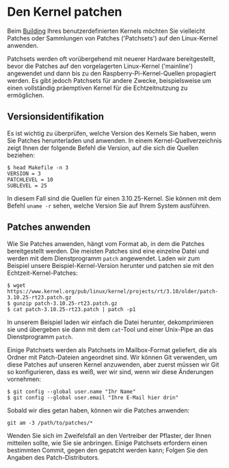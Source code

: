 # Den Kernel patchen

Beim [Building](building.md) Ihres benutzerdefinierten Kernels möchten Sie vielleicht Patches oder Sammlungen von Patches ('Patchsets') auf den Linux-Kernel anwenden.

Patchsets werden oft vorübergehend mit neuerer Hardware bereitgestellt, bevor die Patches auf den vorgelagerten Linux-Kernel ('mainline') angewendet und dann bis zu den Raspberry-Pi-Kernel-Quellen propagiert werden. Es gibt jedoch Patchsets für andere Zwecke, beispielsweise um einen vollständig präemptiven Kernel für die Echtzeitnutzung zu ermöglichen.

## Versionsidentifikation

Es ist wichtig zu überprüfen, welche Version des Kernels Sie haben, wenn Sie Patches herunterladen und anwenden. In einem Kernel-Quellverzeichnis zeigt Ihnen der folgende Befehl die Version, auf die sich die Quellen beziehen:

```
$ head Makefile -n 3
VERSION = 3
PATCHLEVEL = 10
SUBLEVEL = 25
```

In diesem Fall sind die Quellen für einen 3.10.25-Kernel. Sie können mit dem Befehl `uname -r` sehen, welche Version Sie auf Ihrem System ausführen.

## Patches anwenden

Wie Sie Patches anwenden, hängt vom Format ab, in dem die Patches bereitgestellt werden. Die meisten Patches sind eine einzelne Datei und werden mit dem Dienstprogramm `patch` angewendet. Laden wir zum Beispiel unsere Beispiel-Kernel-Version herunter und patchen sie mit den Echtzeit-Kernel-Patches:

```
$ wget https://www.kernel.org/pub/linux/kernel/projects/rt/3.10/older/patch-3.10.25-rt23.patch.gz
$ gunzip patch-3.10.25-rt23.patch.gz
$ cat patch-3.10.25-rt23.patch | patch -p1
```

In unserem Beispiel laden wir einfach die Datei herunter, dekomprimieren sie und übergeben sie dann mit dem `cat`-Tool und einer Unix-Pipe an das Dienstprogramm `patch`.

Einige Patchsets werden als Patchsets im Mailbox-Format geliefert, die als Ordner mit Patch-Dateien angeordnet sind. Wir können Git verwenden, um diese Patches auf unseren Kernel anzuwenden, aber zuerst müssen wir Git so konfigurieren, dass es weiß, wer wir sind, wenn wir diese Änderungen vornehmen:

```
$ git config --global user.name "Ihr Name"
$ git config --global user.email "Ihre E-Mail hier drin"
```

Sobald wir dies getan haben, können wir die Patches anwenden:

```
git am -3 /path/to/patches/*
```

Wenden Sie sich im Zweifelsfall an den Vertreiber der Pflaster, der Ihnen mitteilen sollte, wie Sie sie anbringen. Einige Patchsets erfordern einen bestimmten Commit, gegen den gepatcht werden kann; Folgen Sie den Angaben des Patch-Distributors.
